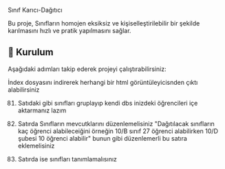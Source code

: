Sınıf Karıcı-Dağıtıcı

Bu proje, Sınıfların homojen eksiksiz ve kişiselleştirilebilir bir şekilde karılmasını hızlı ve pratik yapılmasını sağlar.

## 🚀 Kurulum

Aşağıdaki adımları takip ederek projeyi çalıştırabilirsiniz:

İndex dosyasını indirerek herhangi bir html görüntüleyicisnden çıktı alabilirsiniz 

81. Satıdaki gibi sınıfları gruplayıp kendi dbs inizdeki öğrencileri içe aktarmanız lazım

91. Satırda Sınıfların mevcutklarını düzenlemelisiniz     "Dağıtılacak sınıfların kaç öğrenci alabileceiğini örneğin 10/B sınıf 27 öğrenci alabilirken 10/D şubesi 10 öğrenci alabilir" bunun gibi düzenlemerli bu satıra eklemelisiniz
92. Satırda ise sınıfları tanımlamalısınız 
